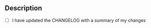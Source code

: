 <!--- Title format: [Feature | Fix | Task#]: <summary of your changes> -->

## Description

<!--- Why is this change required? What problem does it solve? -->
<!--- If it fixes an open issue, please link to the issue here. -->

- [ ] I have updated the CHANGELOG with a summary of my changes
<!-- - [ ] My changes have tests around them -->
